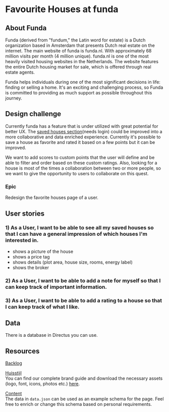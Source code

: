 # Favourite Houses at funda

## About Funda

Funda (derived from "fundum," the Latin word for estate) is a Dutch organization based in Amsterdam that presents Dutch real estate on the internet. The main website of funda is funda.nl. With approximately 68 million visits per month (4 million unique). funda.nl is one of the most heavily visited housing websites in the Netherlands. The website features the entire Dutch housing market for sale, which is offered through real estate agents.

Funda helps individuals during one of the most significant decisions in life: finding or selling a home. It's an exciting and challenging process, so Funda is committed to providing as much support as possible throughout this journey.

## Design challenge

Currently funda has a feature that is under utilized with great potential for better UX. The [saved houses section](https://www.funda.nl/en/mijn/bewaard/)(needs login) could be improved into a more collaborative and data enriched experience. Currently it's possible to save a house as favorite and rated it based on a few points but it can be improved.

We want to add scores to custom points that the user will define and be able to filter and order based on these custom ratings. Also, looking for a house is most of the times a collaboration between two or more people, so we want to give the opportunity to users to collaborate on this quest.

### Epic
Redesign the favorite houses page of a user.

## User stories

### 1) As a User, I want to be able to see all my saved houses so that I can have a general impression of which houses I'm interested in.
  * shows a picture of the house
  * shows a price tag
  * shows details (plot area, house size, rooms, energy label)
  * shows the broker

### 2) As a User, I want to be able to add a note for myself so that I can keep track of important information.
   
### 3) As a User, I want to be able to add a rating to a house so that I can keep track of what I like.

## Data

There is a database in Directus you can use.

## Resources

[Backlog](https://github.com/orgs/fdnd-agency/projects/21/views/2)

[Huisstijl]()  
You can find our complete brand guide and download the necessary assets (logo, font, icons, photos etc.) [here](https://brand.funda.nl/).

[Content](data.json)<br />
The data in `data.json` can be used as an example schema for the page. Feel free to enrich or change this schema based on personal requirements.

